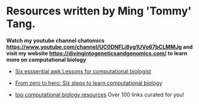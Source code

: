 # Resources written by Ming 'Tommy' Tang.

**Watch my youtube channel chatomics https://www.youtube.com/channel/UC0DNFLi8yg1UVo67bCLMMJg and visit my website https://divingintogeneticsandgenomics.com/ to learn more on computational biology**

* [Six esssential awk Lessons for computational biologist](https://github.com/crazyhottommy/compbio_resources_chatomics/blob/main/awk_compbio.pdf)

* [From zero to hero: Six steps to learn computational biology](https://github.com/crazyhottommy/compbio_resources_chatomics/blob/main/Six_steps_to_learn_compbio.pdf)

* [top computational biology resources](https://github.com/crazyhottommy/compbio_resources_chatomics/blob/main/top_compbio_resources.pdf) Over 100 links curated for you!
